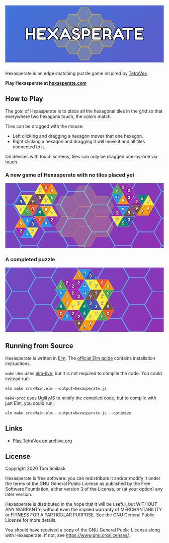 # ![Hexasperate title card](assets/hexasperate-title.png)

Hexasperate is an edge-matching puzzle game inspired by [TetraVex](#links).

**Play Hexasperate at [hexasperate.com](https://hexasperate.com)**

## How to Play

The goal of Hexasperate is to place all the hexagonal tiles in the grid so that everywhere two hexagons touch, the colors match.

Tiles can be dragged with the mouse:
* Left clicking and dragging a hexagon moves that one hexagon.
* Right clicking a hexagon and dragging it will move it and all tiles connected to it.

On devices with touch screens, tiles can only be dragged one-by-one via touch.

### A new game of Hexasperate with no tiles placed yet
![A new game of Hexasperate](assets/goal-before.png)

### A completed puzzle
![A completed game of Hexasperate](assets/goal-after.png)

## Running from Source
Hexasperate is written in [Elm](https://elm-lang.org). The [official Elm guide](https://guide.elm-lang.org) contains installation instructions.

`make-dev` uses [elm-live](https://github.com/wking-io/elm-live), but it is not required to compile the code. You could instead run:

    elm make src/Main.elm --output=hexasperate.js

`make-prod` uses [UglifyJS](https://www.npmjs.com/package/uglify-js) to minify the compiled code, but to compile with just Elm, you could run:

    elm make src/Main.elm --output=hexasperate.js --optimize

## Links

* [Play TetraVex on archive.org](https://archive.org/details/win3_TetraVex)

## License
Copyright 2020 Tom Smilack

Hexasperate is free software: you can redistribute it and/or modify
it under the terms of the GNU General Public License as published by
the Free Software Foundation, either version 3 of the License, or
(at your option) any later version.

Hexasperate is distributed in the hope that it will be useful,
but WITHOUT ANY WARRANTY; without even the implied warranty of
MERCHANTABILITY or FITNESS FOR A PARTICULAR PURPOSE.  See the
GNU General Public License for more details.

You should have received a copy of the GNU General Public License
along with Hexasperate.  If not, see <https://www.gnu.org/licenses/>.
